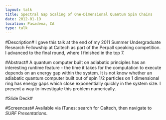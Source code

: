```yaml
---
layout: talk
title: Spectral Gap Scaling of One-Dimensional Quantum Spin Chains
date: 2012-01-19
location: Pasadena, CA
type: talk
---
```


#Description#
I gave this talk at the end of my 2011 Summer Undergraduate Research Fellowship at Caltech as part of the Perpall speaking competition. I advanced to the final round, where I finished in the top 7.

#Abstract#
 A quantum computer built on adiabatic principles has an interesting runtime feature - the time it takes for the computation to execute depends on an 
energy gap within the system. It is not know whether an adiabatic quantum computer built out of spin 1/2 particles on 1 dimensional ring has energy gaps 
which close exponentially quickly in the system size. I present a way to investigate this problem numerically.

#Slide Deck#
<script async class="speakerdeck-embed" data-id="374505373988470fbb998d5f6baa6b4a" data-ratio="1.33333333333333" src="//speakerdeck.com/assets/embed.js"></script>

#Screencast#
Available via iTunes: search for Caltech, then navigate to _SURF Presentations_.
